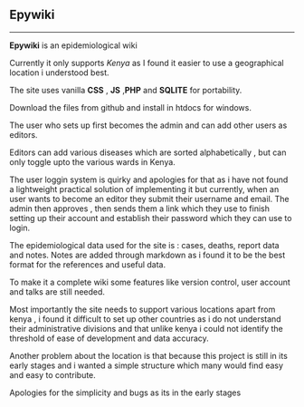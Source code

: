 ## Epywiki
---
**Epywiki** is an epidemiological wiki

Currently it only supports *Kenya* as I found it easier to use a geographical location i understood best.

The site uses vanilla **CSS** , **JS** ,**PHP** and **SQLITE** for portability.

Download the files from github and install in htdocs for windows.

The user who sets up first becomes the admin and can add other users as editors.

Editors can add various diseases which are sorted alphabetically , but can only toggle upto the various wards in Kenya.

The user loggin system is quirky and apologies for that as i have not found a lightweight practical solution of implementing it but currently, when an user wants to become an editor they submit their username and email. The admin then approves , then sends them a link which they use to finish setting up their account and establish their password which they can use to login.

The epidemiological data used for the site is : cases, deaths, report data and notes. Notes are added through markdown as i found it to be the best format for the references and useful data.

To make it a complete wiki some features like version control, user account and talks are still needed. 

Most importantly the site needs to support various locations apart from kenya , i found it difficult to set up other countries as i do not understand their administrative divisions and that unlike kenya i could not identify the threshold of ease of development and data accuracy.

Another problem about the location is that because this project is still in its early stages and i wanted a simple structure which many would find easy and easy to contribute.



Apologies for the simplicity and bugs as its in the early stages 

